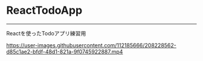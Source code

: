 # ReactTodoApp
---
Reactを使ったTodoアプリ練習用



https://user-images.githubusercontent.com/112185666/208228562-d85c1ae2-bfdf-48d1-821a-9f0745922887.mp4

